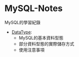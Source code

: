 # MySQL-Notes

MySQL的學習紀錄

- [DataType](https://github.com/worcdlo/MySQL-Notes/blob/master/DataType.md):
    - MySQL的基本資料型態
    - 部分資料型態的實際儲存方式
    - 使用注意事項
